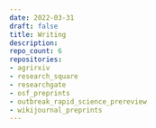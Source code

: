 ```yaml
---
date: 2022-03-31
draft: false
title: Writing
description:
repo_count: 6
repositories:
- agrirxiv
- research_square
- researchgate
- osf_preprints
- outbreak_rapid_science_prereview
- wikijournal_preprints
---
```



